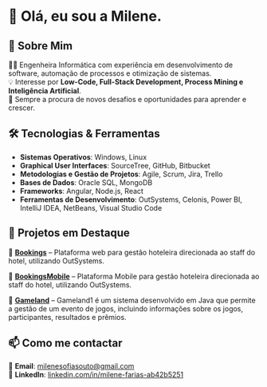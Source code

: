 # 👋 Olá, eu sou a Milene. 

## 🚀 Sobre Mim  
👨‍💻 Engenheira Informática com experiência em desenvolvimento de software, automação de processos e otimização de sistemas.  
💡 Interesse por **Low-Code, Full-Stack Development, Process Mining e Inteligência Artificial**.  
🎯 Sempre a procura de novos desafios e oportunidades para aprender e crescer.  

## 🛠️ Tecnologias & Ferramentas  
- **Sistemas Operativos**: Windows, Linux  
- **Graphical User Interfaces**: SourceTree, GitHub, Bitbucket  
- **Metodologias e Gestão de Projetos**: Agile, Scrum, Jira, Trello  
- **Bases de Dados**: Oracle SQL, MongoDB  
- **Frameworks**: Angular, Node.js, React  
- **Ferramentas de Desenvolvimento**: OutSystems, Celonis, Power BI, IntelliJ IDEA, NetBeans, Visual Studio Code  
 

## 📌 Projetos em Destaque  
🔹 **[Bookings](https://github.com/MileneSoutoFarias/Bookings)** – Plataforma web para gestão hoteleira direcionada ao staff do hotel, utilizando OutSystems.

🔹 **[BookingsMobile](https://github.com/MileneSoutoFarias/BookingsMobile)** – Plataforma Mobile para gestão hoteleira direcionada ao staff do hotel, utilizando OutSystems.  
 
🔹 **[Gameland](https://github.com/MileneSoutoFarias/gameland)** –  Gameland1 é um sistema desenvolvido em Java que permite a gestão de um evento de jogos, incluindo informações sobre os jogos, participantes, resultados e prêmios.   

## 📫 Como me contactar  
📩 **Email**: [milenesofiasouto@gmail.com](mailto:milenesofiasouto@gmail.com)  
💼 **LinkedIn**: [linkedin.com/in/milene-farias-ab42b5251](https://www.linkedin.com/in/milene-farias-ab42b5251/)  
 
